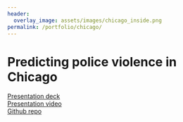 ```yaml
---
header:
  overlay_image: assets/images/chicago_inside.png
permalink: /portfolio/chicago/
---
```


# Predicting police violence in Chicago

[Presentation deck][1]  
[Presentation video][2]  
[Github repo][3]  

	
[1]: https://abhilashbiswas.github.io/assets/docs/chicago_presentation.pdf
[2]: https://www.youtube.com/watch?v=zGbj6jJq_tU
[3]: https://github.com/mihirbhaskar/chicago-complaints
